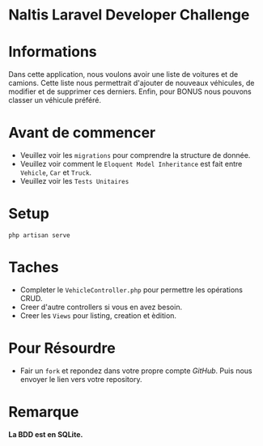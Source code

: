 # Naltis Laravel Developer Challenge 

# Informations
Dans cette application, nous voulons avoir une liste de voitures et de camions. Cette liste nous permettrait d'ajouter de nouveaux véhicules, de modifier et de supprimer ces derniers. Enfin, pour BONUS nous pouvons classer un véhicule préféré.

# Avant de commencer
* Veuillez voir les `migrations` pour comprendre la structure de donnée.
* Veuillez voir comment le `Eloquent Model Inheritance` est fait entre `Vehicle`, `Car` et `Truck`.
* Veuillez voir les `Tests Unitaires`

# Setup
    php artisan serve


# Taches
* Completer le `VehicleController.php` pour permettre les opérations CRUD.
* Creer d'autre controllers si vous en avez besoin.
* Creer les `Views` pour listing, creation et èdition.

# Pour Résourdre 
* Fair un `fork` et repondez dans votre propre compte *GitHub*. Puis nous envoyer le lien vers votre repository.
  
# Remarque 
**La BDD est en SQLite.**
  



